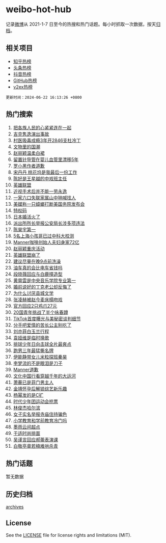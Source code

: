 # weibo-hot-hub

记录[微博](https://www.weibo.com)从 2021-1-7 日至今的热搜和热门话题。每小时抓取一次数据，按天[归档](archives)。

## 相关项目

- [知乎热榜](https://github.com/lonnyzhang423/zhihu-hot-hub)
- [头条热榜](https://github.com/lonnyzhang423/toutiao-hot-hub)
- [抖音热榜](https://github.com/lonnyzhang423/douyin-hot-hub)
- [GitHub热榜](https://github.com/lonnyzhang423/github-hot-hub)
- [v2ex热榜](https://github.com/lonnyzhang423/v2ex-hot-hub)


`更新时间：2024-06-22 16:13:26 +0800`

## 热门搜索

1. [把各族人民的心紧紧连在一起](https://m.weibo.cn/search?containerid=100103type%3D1%26t%3D10%26q%3D%23%E6%8A%8A%E5%90%84%E6%97%8F%E4%BA%BA%E6%B0%91%E7%9A%84%E5%BF%83%E7%B4%A7%E7%B4%A7%E8%BF%9E%E5%9C%A8%E4%B8%80%E8%B5%B7%23&stream_entry_id=51&isnewpage=1&extparam=seat%3D1%26filter_type%3Drealtimehot%26stream_entry_id%3D51%26pos%3D0%26c_type%3D51%26q%3D%2523%25E6%258A%258A%25E5%2590%2584%25E6%2597%258F%25E4%25BA%25BA%25E6%25B0%2591%25E7%259A%2584%25E5%25BF%2583%25E7%25B4%25A7%25E7%25B4%25A7%25E8%25BF%259E%25E5%259C%25A8%25E4%25B8%2580%25E8%25B5%25B7%2523%26cate%3D10103%26dgr%3D0%26display_time%3D1719044004%26pre_seqid%3D17190440049520944249)
1. [吉克隽逸演出事故](https://m.weibo.cn/search?containerid=100103type%3D1%26t%3D10%26q%3D%23%E5%90%89%E5%85%8B%E9%9A%BD%E9%80%B8%E6%BC%94%E5%87%BA%E4%BA%8B%E6%95%85%23&stream_entry_id=31&isnewpage=1&extparam=seat%3D1%26lcate%3D5001%26stream_entry_id%3D31%26q%3D%2523%25E5%2590%2589%25E5%2585%258B%25E9%259A%25BD%25E9%2580%25B8%25E6%25BC%2594%25E5%2587%25BA%25E4%25BA%258B%25E6%2595%2585%2523%26realpos%3D1%26band_rank%3D1%26filter_type%3Drealtimehot%26pos%3D0%26c_type%3D31%26flag%3D2%26cate%3D5001%26dgr%3D0%26display_time%3D1719044004%26pre_seqid%3D17190440049520944249)
1. [村医吸毒成瘾3年开2846支杜冷丁](https://m.weibo.cn/search?containerid=100103type%3D1%26t%3D10%26q%3D%23%E6%9D%91%E5%8C%BB%E5%90%B8%E6%AF%92%E6%88%90%E7%98%BE3%E5%B9%B4%E5%BC%802846%E6%94%AF%E6%9D%9C%E5%86%B7%E4%B8%81%23&stream_entry_id=31&isnewpage=1&extparam=seat%3D1%26lcate%3D5001%26stream_entry_id%3D31%26q%3D%2523%25E6%259D%2591%25E5%258C%25BB%25E5%2590%25B8%25E6%25AF%2592%25E6%2588%2590%25E7%2598%25BE3%25E5%25B9%25B4%25E5%25BC%25802846%25E6%2594%25AF%25E6%259D%259C%25E5%2586%25B7%25E4%25B8%2581%2523%26realpos%3D2%26band_rank%3D2%26filter_type%3Drealtimehot%26pos%3D1%26c_type%3D31%26flag%3D2%26cate%3D5001%26dgr%3D0%26display_time%3D1719044004%26pre_seqid%3D17190440049520944249)
1. [文物里的国潮](https://m.weibo.cn/search?containerid=100103type%3D1%26t%3D10%26q%3D%23%E6%96%87%E7%89%A9%E9%87%8C%E7%9A%84%E5%9B%BD%E6%BD%AE%23&stream_entry_id=31&isnewpage=1&extparam=seat%3D1%26lcate%3D5001%26stream_entry_id%3D31%26q%3D%2523%25E6%2596%2587%25E7%2589%25A9%25E9%2587%258C%25E7%259A%2584%25E5%259B%25BD%25E6%25BD%25AE%2523%26realpos%3D3%26band_rank%3D3%26filter_type%3Drealtimehot%26pos%3D2%26c_type%3D31%26flag%3D1%26cate%3D5001%26dgr%3D0%26display_time%3D1719044004%26pre_seqid%3D17190440049520944249)
1. [赵丽颖温柔白裙](https://m.weibo.cn/search?containerid=100103type%3D1%26t%3D10%26q%3D%23%E8%B5%B5%E4%B8%BD%E9%A2%96%E6%B8%A9%E6%9F%94%E7%99%BD%E8%A3%99%23&stream_entry_id=31&isnewpage=1&extparam=seat%3D1%26lcate%3D5001%26stream_entry_id%3D31%26q%3D%2523%25E8%25B5%25B5%25E4%25B8%25BD%25E9%25A2%2596%25E6%25B8%25A9%25E6%259F%2594%25E7%2599%25BD%25E8%25A3%2599%2523%26realpos%3D4%26band_rank%3D4%26filter_type%3Drealtimehot%26pos%3D3%26c_type%3D31%26flag%3D1%26cate%3D5001%26dgr%3D0%26display_time%3D1719044004%26pre_seqid%3D17190440049520944249)
1. [留置针导管在婴儿血管里漂移5年](https://m.weibo.cn/search?containerid=100103type%3D1%26t%3D10%26q%3D%23%E7%95%99%E7%BD%AE%E9%92%88%E5%AF%BC%E7%AE%A1%E5%9C%A8%E5%A9%B4%E5%84%BF%E8%A1%80%E7%AE%A1%E9%87%8C%E6%BC%82%E7%A7%BB5%E5%B9%B4%23&stream_entry_id=31&isnewpage=1&extparam=seat%3D1%26lcate%3D5001%26stream_entry_id%3D31%26q%3D%2523%25E7%2595%2599%25E7%25BD%25AE%25E9%2592%2588%25E5%25AF%25BC%25E7%25AE%25A1%25E5%259C%25A8%25E5%25A9%25B4%25E5%2584%25BF%25E8%25A1%2580%25E7%25AE%25A1%25E9%2587%258C%25E6%25BC%2582%25E7%25A7%25BB5%25E5%25B9%25B4%2523%26realpos%3D5%26band_rank%3D5%26filter_type%3Drealtimehot%26pos%3D4%26c_type%3D31%26flag%3D2%26cate%3D5001%26dgr%3D0%26display_time%3D1719044004%26pre_seqid%3D17190440049520944249)
1. [罗小黑作者道歉](https://m.weibo.cn/search?containerid=100103type%3D1%26t%3D10%26q%3D%23%E7%BD%97%E5%B0%8F%E9%BB%91%E4%BD%9C%E8%80%85%E9%81%93%E6%AD%89%23&stream_entry_id=31&isnewpage=1&extparam=seat%3D1%26lcate%3D5001%26stream_entry_id%3D31%26q%3D%2523%25E7%25BD%2597%25E5%25B0%258F%25E9%25BB%2591%25E4%25BD%259C%25E8%2580%2585%25E9%2581%2593%25E6%25AD%2589%2523%26realpos%3D6%26band_rank%3D6%26filter_type%3Drealtimehot%26pos%3D5%26c_type%3D31%26flag%3D0%26cate%3D5001%26dgr%3D0%26display_time%3D1719044004%26pre_seqid%3D17190440049520944249)
1. [宋丹丹 桃花坞是我最后一份工作](https://m.weibo.cn/search?containerid=100103type%3D1%26t%3D10%26q%3D%E5%AE%8B%E4%B8%B9%E4%B8%B9+%E6%A1%83%E8%8A%B1%E5%9D%9E%E6%98%AF%E6%88%91%E6%9C%80%E5%90%8E%E4%B8%80%E4%BB%BD%E5%B7%A5%E4%BD%9C&stream_entry_id=31&isnewpage=1&extparam=seat%3D1%26lcate%3D5001%26stream_entry_id%3D31%26q%3D%25E5%25AE%258B%25E4%25B8%25B9%25E4%25B8%25B9%2520%25E6%25A1%2583%25E8%258A%25B1%25E5%259D%259E%25E6%2598%25AF%25E6%2588%2591%25E6%259C%2580%25E5%2590%258E%25E4%25B8%2580%25E4%25BB%25BD%25E5%25B7%25A5%25E4%25BD%259C%26realpos%3D7%26band_rank%3D7%26filter_type%3Drealtimehot%26pos%3D6%26c_type%3D31%26flag%3D1%26cate%3D5001%26dgr%3D0%26display_time%3D1719044004%26pre_seqid%3D17190440049520944249)
1. [陈好是王星越的中戏班主任](https://m.weibo.cn/search?containerid=100103type%3D1%26t%3D10%26q%3D%23%E9%99%88%E5%A5%BD%E6%98%AF%E7%8E%8B%E6%98%9F%E8%B6%8A%E7%9A%84%E4%B8%AD%E6%88%8F%E7%8F%AD%E4%B8%BB%E4%BB%BB%23&stream_entry_id=31&isnewpage=1&extparam=seat%3D1%26lcate%3D5001%26stream_entry_id%3D31%26q%3D%2523%25E9%2599%2588%25E5%25A5%25BD%25E6%2598%25AF%25E7%258E%258B%25E6%2598%259F%25E8%25B6%258A%25E7%259A%2584%25E4%25B8%25AD%25E6%2588%258F%25E7%258F%25AD%25E4%25B8%25BB%25E4%25BB%25BB%2523%26realpos%3D8%26band_rank%3D8%26filter_type%3Drealtimehot%26pos%3D7%26c_type%3D31%26flag%3D1%26cate%3D5001%26dgr%3D0%26display_time%3D1719044004%26pre_seqid%3D17190440049520944249)
1. [英雄联盟](https://m.weibo.cn/search?containerid=100103type%3D1%26t%3D10%26q%3D%E8%8B%B1%E9%9B%84%E8%81%94%E7%9B%9F&stream_entry_id=31&isnewpage=1&extparam=seat%3D1%26lcate%3D5001%26stream_entry_id%3D31%26q%3D%25E8%258B%25B1%25E9%259B%2584%25E8%2581%2594%25E7%259B%259F%26realpos%3D9%26band_rank%3D9%26filter_type%3Drealtimehot%26pos%3D8%26c_type%3D31%26flag%3D1%26cate%3D5001%26dgr%3D0%26display_time%3D1719044004%26pre_seqid%3D17190440049520944249)
1. [近视手术后并不能一劳永逸](https://m.weibo.cn/search?containerid=100103type%3D1%26t%3D10%26q%3D%23%E8%BF%91%E8%A7%86%E6%89%8B%E6%9C%AF%E5%90%8E%E5%B9%B6%E4%B8%8D%E8%83%BD%E4%B8%80%E5%8A%B3%E6%B0%B8%E9%80%B8%23&stream_entry_id=31&isnewpage=1&extparam=seat%3D1%26lcate%3D5001%26stream_entry_id%3D31%26q%3D%2523%25E8%25BF%2591%25E8%25A7%2586%25E6%2589%258B%25E6%259C%25AF%25E5%2590%258E%25E5%25B9%25B6%25E4%25B8%258D%25E8%2583%25BD%25E4%25B8%2580%25E5%258A%25B3%25E6%25B0%25B8%25E9%2580%25B8%2523%26realpos%3D10%26band_rank%3D10%26filter_type%3Drealtimehot%26pos%3D9%26c_type%3D31%26flag%3D1%26cate%3D5001%26dgr%3D0%26display_time%3D1719044004%26pre_seqid%3D17190440049520944249)
1. [一家六口失联家属山中呐喊找人](https://m.weibo.cn/search?containerid=100103type%3D1%26t%3D10%26q%3D%23%E4%B8%80%E5%AE%B6%E5%85%AD%E5%8F%A3%E5%A4%B1%E8%81%94%E5%AE%B6%E5%B1%9E%E5%B1%B1%E4%B8%AD%E5%91%90%E5%96%8A%E6%89%BE%E4%BA%BA%23&stream_entry_id=31&isnewpage=1&extparam=seat%3D1%26lcate%3D5001%26stream_entry_id%3D31%26q%3D%2523%25E4%25B8%2580%25E5%25AE%25B6%25E5%2585%25AD%25E5%258F%25A3%25E5%25A4%25B1%25E8%2581%2594%25E5%25AE%25B6%25E5%25B1%259E%25E5%25B1%25B1%25E4%25B8%25AD%25E5%2591%2590%25E5%2596%258A%25E6%2589%25BE%25E4%25BA%25BA%2523%26realpos%3D11%26band_rank%3D11%26filter_type%3Drealtimehot%26pos%3D10%26c_type%3D31%26flag%3D1%26cate%3D5001%26dgr%3D0%26display_time%3D1719044004%26pre_seqid%3D17190440049520944249)
1. [美媒称一只蟑螂打断美国务院发布会](https://m.weibo.cn/search?containerid=100103type%3D1%26t%3D10%26q%3D%23%E7%BE%8E%E5%AA%92%E7%A7%B0%E4%B8%80%E5%8F%AA%E8%9F%91%E8%9E%82%E6%89%93%E6%96%AD%E7%BE%8E%E5%9B%BD%E5%8A%A1%E9%99%A2%E5%8F%91%E5%B8%83%E4%BC%9A%23&stream_entry_id=31&isnewpage=1&extparam=seat%3D1%26lcate%3D5001%26stream_entry_id%3D31%26q%3D%2523%25E7%25BE%258E%25E5%25AA%2592%25E7%25A7%25B0%25E4%25B8%2580%25E5%258F%25AA%25E8%259F%2591%25E8%259E%2582%25E6%2589%2593%25E6%2596%25AD%25E7%25BE%258E%25E5%259B%25BD%25E5%258A%25A1%25E9%2599%25A2%25E5%258F%2591%25E5%25B8%2583%25E4%25BC%259A%2523%26realpos%3D12%26band_rank%3D12%26filter_type%3Drealtimehot%26pos%3D11%26c_type%3D31%26flag%3D0%26cate%3D5001%26dgr%3D0%26display_time%3D1719044004%26pre_seqid%3D17190440049520944249)
1. [特权码](https://m.weibo.cn/search?containerid=100103type%3D1%26t%3D10%26q%3D%E7%89%B9%E6%9D%83%E7%A0%81&stream_entry_id=31&isnewpage=1&extparam=seat%3D1%26lcate%3D5001%26stream_entry_id%3D31%26q%3D%25E7%2589%25B9%25E6%259D%2583%25E7%25A0%2581%26realpos%3D13%26band_rank%3D13%26filter_type%3Drealtimehot%26pos%3D12%26c_type%3D31%26flag%3D0%26cate%3D5001%26dgr%3D0%26display_time%3D1719044004%26pre_seqid%3D17190440049520944249)
1. [日本婚活火了](https://m.weibo.cn/search?containerid=100103type%3D1%26t%3D10%26q%3D%23%E6%97%A5%E6%9C%AC%E5%A9%9A%E6%B4%BB%E7%81%AB%E4%BA%86%23&stream_entry_id=31&isnewpage=1&extparam=seat%3D1%26lcate%3D5001%26stream_entry_id%3D31%26q%3D%2523%25E6%2597%25A5%25E6%259C%25AC%25E5%25A9%259A%25E6%25B4%25BB%25E7%2581%25AB%25E4%25BA%2586%2523%26realpos%3D14%26band_rank%3D14%26filter_type%3Drealtimehot%26pos%3D13%26c_type%3D31%26flag%3D2%26cate%3D5001%26dgr%3D0%26display_time%3D1719044004%26pre_seqid%3D17190440049520944249)
1. [派出所所长举报公安局长涉多项违法](https://m.weibo.cn/search?containerid=100103type%3D1%26t%3D10%26q%3D%23%E6%B4%BE%E5%87%BA%E6%89%80%E6%89%80%E9%95%BF%E4%B8%BE%E6%8A%A5%E5%85%AC%E5%AE%89%E5%B1%80%E9%95%BF%E6%B6%89%E5%A4%9A%E9%A1%B9%E8%BF%9D%E6%B3%95%23&stream_entry_id=31&isnewpage=1&extparam=seat%3D1%26lcate%3D5001%26stream_entry_id%3D31%26q%3D%2523%25E6%25B4%25BE%25E5%2587%25BA%25E6%2589%2580%25E6%2589%2580%25E9%2595%25BF%25E4%25B8%25BE%25E6%258A%25A5%25E5%2585%25AC%25E5%25AE%2589%25E5%25B1%2580%25E9%2595%25BF%25E6%25B6%2589%25E5%25A4%259A%25E9%25A1%25B9%25E8%25BF%259D%25E6%25B3%2595%2523%26realpos%3D15%26band_rank%3D15%26filter_type%3Drealtimehot%26pos%3D14%26c_type%3D31%26flag%3D1%26cate%3D5001%26dgr%3D0%26display_time%3D1719044004%26pre_seqid%3D17190440049520944249)
1. [陈昊宇第一](https://m.weibo.cn/search?containerid=100103type%3D1%26t%3D10%26q%3D%E9%99%88%E6%98%8A%E5%AE%87%E7%AC%AC%E4%B8%80&stream_entry_id=31&isnewpage=1&extparam=seat%3D1%26lcate%3D5001%26stream_entry_id%3D31%26q%3D%25E9%2599%2588%25E6%2598%258A%25E5%25AE%2587%25E7%25AC%25AC%25E4%25B8%2580%26realpos%3D16%26band_rank%3D16%26filter_type%3Drealtimehot%26pos%3D15%26c_type%3D31%26flag%3D0%26cate%3D5001%26dgr%3D0%26display_time%3D1719044004%26pre_seqid%3D17190440049520944249)
1. [5名上海小孩哥已过中科大校测](https://m.weibo.cn/search?containerid=100103type%3D1%26t%3D10%26q%3D%235%E5%90%8D%E4%B8%8A%E6%B5%B7%E5%B0%8F%E5%AD%A9%E5%93%A5%E5%B7%B2%E8%BF%87%E4%B8%AD%E7%A7%91%E5%A4%A7%E6%A0%A1%E6%B5%8B%23&stream_entry_id=31&isnewpage=1&extparam=seat%3D1%26lcate%3D5001%26stream_entry_id%3D31%26q%3D%25235%25E5%2590%258D%25E4%25B8%258A%25E6%25B5%25B7%25E5%25B0%258F%25E5%25AD%25A9%25E5%2593%25A5%25E5%25B7%25B2%25E8%25BF%2587%25E4%25B8%25AD%25E7%25A7%2591%25E5%25A4%25A7%25E6%25A0%25A1%25E6%25B5%258B%2523%26realpos%3D17%26band_rank%3D17%26filter_type%3Drealtimehot%26pos%3D16%26c_type%3D31%26flag%3D0%26cate%3D5001%26dgr%3D0%26display_time%3D1719044004%26pre_seqid%3D17190440049520944249)
1. [Manner咖啡创始人夫妇身家72亿](https://m.weibo.cn/search?containerid=100103type%3D1%26t%3D10%26q%3D%23Manner%E5%92%96%E5%95%A1%E5%88%9B%E5%A7%8B%E4%BA%BA%E5%A4%AB%E5%A6%87%E8%BA%AB%E5%AE%B672%E4%BA%BF%23&stream_entry_id=31&isnewpage=1&extparam=seat%3D1%26lcate%3D5001%26stream_entry_id%3D31%26q%3D%2523Manner%25E5%2592%2596%25E5%2595%25A1%25E5%2588%259B%25E5%25A7%258B%25E4%25BA%25BA%25E5%25A4%25AB%25E5%25A6%2587%25E8%25BA%25AB%25E5%25AE%25B672%25E4%25BA%25BF%2523%26realpos%3D18%26band_rank%3D18%26filter_type%3Drealtimehot%26pos%3D17%26c_type%3D31%26flag%3D0%26cate%3D5001%26dgr%3D0%26display_time%3D1719044004%26pre_seqid%3D17190440049520944249)
1. [赵丽颖重庆活动](https://m.weibo.cn/search?containerid=100103type%3D1%26t%3D10%26q%3D%E8%B5%B5%E4%B8%BD%E9%A2%96%E9%87%8D%E5%BA%86%E6%B4%BB%E5%8A%A8&stream_entry_id=31&isnewpage=1&extparam=seat%3D1%26lcate%3D5001%26stream_entry_id%3D31%26q%3D%25E8%25B5%25B5%25E4%25B8%25BD%25E9%25A2%2596%25E9%2587%258D%25E5%25BA%2586%25E6%25B4%25BB%25E5%258A%25A8%26realpos%3D19%26band_rank%3D19%26filter_type%3Drealtimehot%26pos%3D18%26c_type%3D31%26flag%3D1%26cate%3D5001%26dgr%3D0%26display_time%3D1719044004%26pre_seqid%3D17190440049520944249)
1. [英雄联盟崩了](https://m.weibo.cn/search?containerid=100103type%3D1%26t%3D10%26q%3D%E8%8B%B1%E9%9B%84%E8%81%94%E7%9B%9F%E5%B4%A9%E4%BA%86&stream_entry_id=31&isnewpage=1&extparam=seat%3D1%26lcate%3D5001%26stream_entry_id%3D31%26q%3D%25E8%258B%25B1%25E9%259B%2584%25E8%2581%2594%25E7%259B%259F%25E5%25B4%25A9%25E4%25BA%2586%26realpos%3D20%26band_rank%3D20%26filter_type%3Drealtimehot%26pos%3D19%26c_type%3D31%26flag%3D1%26cate%3D5001%26dgr%3D0%26display_time%3D1719044004%26pre_seqid%3D17190440049520944249)
1. [建议尽量在晚9点前洗澡](https://m.weibo.cn/search?containerid=100103type%3D1%26t%3D10%26q%3D%23%E5%BB%BA%E8%AE%AE%E5%B0%BD%E9%87%8F%E5%9C%A8%E6%99%9A9%E7%82%B9%E5%89%8D%E6%B4%97%E6%BE%A1%23&stream_entry_id=31&isnewpage=1&extparam=seat%3D1%26lcate%3D5001%26stream_entry_id%3D31%26q%3D%2523%25E5%25BB%25BA%25E8%25AE%25AE%25E5%25B0%25BD%25E9%2587%258F%25E5%259C%25A8%25E6%2599%259A9%25E7%2582%25B9%25E5%2589%258D%25E6%25B4%2597%25E6%25BE%25A1%2523%26realpos%3D21%26band_rank%3D21%26filter_type%3Drealtimehot%26pos%3D20%26c_type%3D31%26flag%3D1%26cate%3D5001%26dgr%3D0%26display_time%3D1719044004%26pre_seqid%3D17190440049520944249)
1. [油车真的会比电车省钱吗](https://m.weibo.cn/search?containerid=100103type%3D1%26t%3D10%26q%3D%23%E6%B2%B9%E8%BD%A6%E7%9C%9F%E7%9A%84%E4%BC%9A%E6%AF%94%E7%94%B5%E8%BD%A6%E7%9C%81%E9%92%B1%E5%90%97%23&stream_entry_id=31&isnewpage=1&extparam=seat%3D1%26lcate%3D5001%26stream_entry_id%3D31%26q%3D%2523%25E6%25B2%25B9%25E8%25BD%25A6%25E7%259C%259F%25E7%259A%2584%25E4%25BC%259A%25E6%25AF%2594%25E7%2594%25B5%25E8%25BD%25A6%25E7%259C%2581%25E9%2592%25B1%25E5%2590%2597%2523%26realpos%3D22%26band_rank%3D22%26filter_type%3Drealtimehot%26pos%3D21%26c_type%3D31%26flag%3D0%26cate%3D5001%26dgr%3D0%26display_time%3D1719044004%26pre_seqid%3D17190440049520944249)
1. [段晓薇回应与白鹿撞造型](https://m.weibo.cn/search?containerid=100103type%3D1%26t%3D10%26q%3D%23%E6%AE%B5%E6%99%93%E8%96%87%E5%9B%9E%E5%BA%94%E4%B8%8E%E7%99%BD%E9%B9%BF%E6%92%9E%E9%80%A0%E5%9E%8B%23&stream_entry_id=31&isnewpage=1&extparam=seat%3D1%26lcate%3D5001%26stream_entry_id%3D31%26q%3D%2523%25E6%25AE%25B5%25E6%2599%2593%25E8%2596%2587%25E5%259B%259E%25E5%25BA%2594%25E4%25B8%258E%25E7%2599%25BD%25E9%25B9%25BF%25E6%2592%259E%25E9%2580%25A0%25E5%259E%258B%2523%26realpos%3D23%26band_rank%3D23%26filter_type%3Drealtimehot%26pos%3D22%26c_type%3D31%26flag%3D0%26cate%3D5001%26dgr%3D0%26display_time%3D1719044004%26pre_seqid%3D17190440049520944249)
1. [黄霄雲是中央音乐学院专业第一](https://m.weibo.cn/search?containerid=100103type%3D1%26t%3D10%26q%3D%23%E9%BB%84%E9%9C%84%E9%9B%B2%E6%98%AF%E4%B8%AD%E5%A4%AE%E9%9F%B3%E4%B9%90%E5%AD%A6%E9%99%A2%E4%B8%93%E4%B8%9A%E7%AC%AC%E4%B8%80%23&stream_entry_id=31&isnewpage=1&extparam=seat%3D1%26lcate%3D5001%26stream_entry_id%3D31%26q%3D%2523%25E9%25BB%2584%25E9%259C%2584%25E9%259B%25B2%25E6%2598%25AF%25E4%25B8%25AD%25E5%25A4%25AE%25E9%259F%25B3%25E4%25B9%2590%25E5%25AD%25A6%25E9%2599%25A2%25E4%25B8%2593%25E4%25B8%259A%25E7%25AC%25AC%25E4%25B8%2580%2523%26realpos%3D24%26band_rank%3D24%26filter_type%3Drealtimehot%26pos%3D23%26c_type%3D31%26flag%3D1%26cate%3D5001%26dgr%3D0%26display_time%3D1719044004%26pre_seqid%3D17190440049520944249)
1. [婚前说好的丁克老公却反悔了](https://m.weibo.cn/search?containerid=100103type%3D1%26t%3D10%26q%3D%23%E5%A9%9A%E5%89%8D%E8%AF%B4%E5%A5%BD%E7%9A%84%E4%B8%81%E5%85%8B%E8%80%81%E5%85%AC%E5%8D%B4%E5%8F%8D%E6%82%94%E4%BA%86%23&stream_entry_id=31&isnewpage=1&extparam=seat%3D1%26lcate%3D5001%26stream_entry_id%3D31%26q%3D%2523%25E5%25A9%259A%25E5%2589%258D%25E8%25AF%25B4%25E5%25A5%25BD%25E7%259A%2584%25E4%25B8%2581%25E5%2585%258B%25E8%2580%2581%25E5%2585%25AC%25E5%258D%25B4%25E5%258F%258D%25E6%2582%2594%25E4%25BA%2586%2523%26realpos%3D25%26band_rank%3D25%26filter_type%3Drealtimehot%26pos%3D24%26c_type%3D31%26flag%3D0%26cate%3D5001%26dgr%3D0%26display_time%3D1719044004%26pre_seqid%3D17190440049520944249)
1. [为什么讨厌县城文学](https://m.weibo.cn/search?containerid=100103type%3D1%26t%3D10%26q%3D%23%E4%B8%BA%E4%BB%80%E4%B9%88%E8%AE%A8%E5%8E%8C%E5%8E%BF%E5%9F%8E%E6%96%87%E5%AD%A6%23&stream_entry_id=31&isnewpage=1&extparam=seat%3D1%26lcate%3D5001%26stream_entry_id%3D31%26q%3D%2523%25E4%25B8%25BA%25E4%25BB%2580%25E4%25B9%2588%25E8%25AE%25A8%25E5%258E%258C%25E5%258E%25BF%25E5%259F%258E%25E6%2596%2587%25E5%25AD%25A6%2523%26realpos%3D26%26band_rank%3D26%26filter_type%3Drealtimehot%26pos%3D25%26c_type%3D31%26flag%3D1%26cate%3D5001%26dgr%3D0%26display_time%3D1719044004%26pre_seqid%3D17190440049520944249)
1. [张凌赫被赵今麦床榻吻戏](https://m.weibo.cn/search?containerid=100103type%3D1%26t%3D10%26q%3D%23%E5%BC%A0%E5%87%8C%E8%B5%AB%E8%A2%AB%E8%B5%B5%E4%BB%8A%E9%BA%A6%E5%BA%8A%E6%A6%BB%E5%90%BB%E6%88%8F%23&stream_entry_id=31&isnewpage=1&extparam=seat%3D1%26lcate%3D5001%26stream_entry_id%3D31%26q%3D%2523%25E5%25BC%25A0%25E5%2587%258C%25E8%25B5%25AB%25E8%25A2%25AB%25E8%25B5%25B5%25E4%25BB%258A%25E9%25BA%25A6%25E5%25BA%258A%25E6%25A6%25BB%25E5%2590%25BB%25E6%2588%258F%2523%26realpos%3D27%26band_rank%3D27%26filter_type%3Drealtimehot%26pos%3D26%26c_type%3D31%26flag%3D0%26cate%3D5001%26dgr%3D0%26display_time%3D1719044004%26pre_seqid%3D17190440049520944249)
1. [官方回应2只鸡爪27元](https://m.weibo.cn/search?containerid=100103type%3D1%26t%3D10%26q%3D%23%E5%AE%98%E6%96%B9%E5%9B%9E%E5%BA%942%E5%8F%AA%E9%B8%A1%E7%88%AA27%E5%85%83%23&stream_entry_id=31&isnewpage=1&extparam=seat%3D1%26lcate%3D5001%26stream_entry_id%3D31%26q%3D%2523%25E5%25AE%2598%25E6%2596%25B9%25E5%259B%259E%25E5%25BA%25942%25E5%258F%25AA%25E9%25B8%25A1%25E7%2588%25AA27%25E5%2585%2583%2523%26realpos%3D28%26band_rank%3D28%26filter_type%3Drealtimehot%26pos%3D27%26c_type%3D31%26flag%3D0%26cate%3D5001%26dgr%3D0%26display_time%3D1719044004%26pre_seqid%3D17190440049520944249)
1. [20国青年挑战了半个咏春蹲](https://m.weibo.cn/search?containerid=100103type%3D1%26t%3D10%26q%3D%2320%E5%9B%BD%E9%9D%92%E5%B9%B4%E6%8C%91%E6%88%98%E4%BA%86%E5%8D%8A%E4%B8%AA%E5%92%8F%E6%98%A5%E8%B9%B2%23&stream_entry_id=31&isnewpage=1&extparam=seat%3D1%26lcate%3D5001%26stream_entry_id%3D31%26q%3D%252320%25E5%259B%25BD%25E9%259D%2592%25E5%25B9%25B4%25E6%258C%2591%25E6%2588%2598%25E4%25BA%2586%25E5%258D%258A%25E4%25B8%25AA%25E5%2592%258F%25E6%2598%25A5%25E8%25B9%25B2%2523%26realpos%3D29%26band_rank%3D29%26filter_type%3Drealtimehot%26pos%3D28%26c_type%3D31%26flag%3D32768%26cate%3D5001%26dgr%3D0%26display_time%3D1719044004%26pre_seqid%3D17190440049520944249)
1. [TikTok首度曝光与美秘密谈判细节](https://m.weibo.cn/search?containerid=100103type%3D1%26t%3D10%26q%3D%23TikTok%E9%A6%96%E5%BA%A6%E6%9B%9D%E5%85%89%E4%B8%8E%E7%BE%8E%E7%A7%98%E5%AF%86%E8%B0%88%E5%88%A4%E7%BB%86%E8%8A%82%23&stream_entry_id=31&isnewpage=1&extparam=seat%3D1%26lcate%3D5001%26stream_entry_id%3D31%26q%3D%2523TikTok%25E9%25A6%2596%25E5%25BA%25A6%25E6%259B%259D%25E5%2585%2589%25E4%25B8%258E%25E7%25BE%258E%25E7%25A7%2598%25E5%25AF%2586%25E8%25B0%2588%25E5%2588%25A4%25E7%25BB%2586%25E8%258A%2582%2523%26realpos%3D30%26band_rank%3D30%26filter_type%3Drealtimehot%26pos%3D29%26c_type%3D31%26flag%3D0%26cate%3D5001%26dgr%3D0%26display_time%3D1719044004%26pre_seqid%3D17190440049520944249)
1. [分手吧爱情的苦长公主别吃了](https://m.weibo.cn/search?containerid=100103type%3D1%26t%3D10%26q%3D%23%E5%88%86%E6%89%8B%E5%90%A7%E7%88%B1%E6%83%85%E7%9A%84%E8%8B%A6%E9%95%BF%E5%85%AC%E4%B8%BB%E5%88%AB%E5%90%83%E4%BA%86%23&stream_entry_id=31&isnewpage=1&extparam=seat%3D1%26lcate%3D5001%26stream_entry_id%3D31%26q%3D%2523%25E5%2588%2586%25E6%2589%258B%25E5%2590%25A7%25E7%2588%25B1%25E6%2583%2585%25E7%259A%2584%25E8%258B%25A6%25E9%2595%25BF%25E5%2585%25AC%25E4%25B8%25BB%25E5%2588%25AB%25E5%2590%2583%25E4%25BA%2586%2523%26realpos%3D31%26band_rank%3D31%26filter_type%3Drealtimehot%26pos%3D30%26c_type%3D31%26flag%3D0%26cate%3D5001%26dgr%3D0%26display_time%3D1719044004%26pre_seqid%3D17190440049520944249)
1. [刘亦菲白玉兰行程](https://m.weibo.cn/search?containerid=100103type%3D1%26t%3D10%26q%3D%23%E5%88%98%E4%BA%A6%E8%8F%B2%E7%99%BD%E7%8E%89%E5%85%B0%E8%A1%8C%E7%A8%8B%23&stream_entry_id=31&isnewpage=1&extparam=seat%3D1%26lcate%3D5001%26stream_entry_id%3D31%26q%3D%2523%25E5%2588%2598%25E4%25BA%25A6%25E8%258F%25B2%25E7%2599%25BD%25E7%258E%2589%25E5%2585%25B0%25E8%25A1%258C%25E7%25A8%258B%2523%26realpos%3D32%26band_rank%3D32%26filter_type%3Drealtimehot%26pos%3D31%26c_type%3D31%26flag%3D1%26cate%3D5001%26dgr%3D0%26display_time%3D1719044004%26pre_seqid%3D17190440049520944249)
1. [袁娅维是临时换歌](https://m.weibo.cn/search?containerid=100103type%3D1%26t%3D10%26q%3D%23%E8%A2%81%E5%A8%85%E7%BB%B4%E6%98%AF%E4%B8%B4%E6%97%B6%E6%8D%A2%E6%AD%8C%23&stream_entry_id=31&isnewpage=1&extparam=seat%3D1%26lcate%3D5001%26stream_entry_id%3D31%26q%3D%2523%25E8%25A2%2581%25E5%25A8%2585%25E7%25BB%25B4%25E6%2598%25AF%25E4%25B8%25B4%25E6%2597%25B6%25E6%258D%25A2%25E6%25AD%258C%2523%26realpos%3D33%26band_rank%3D33%26filter_type%3Drealtimehot%26pos%3D32%26c_type%3D31%26flag%3D1%26cate%3D5001%26dgr%3D0%26display_time%3D1719044004%26pre_seqid%3D17190440049520944249)
1. [排球少年日向击球全片最爽点](https://m.weibo.cn/search?containerid=100103type%3D1%26t%3D10%26q%3D%23%E6%8E%92%E7%90%83%E5%B0%91%E5%B9%B4%E6%97%A5%E5%90%91%E5%87%BB%E7%90%83%E5%85%A8%E7%89%87%E6%9C%80%E7%88%BD%E7%82%B9%23&stream_entry_id=31&isnewpage=1&extparam=seat%3D1%26lcate%3D5001%26stream_entry_id%3D31%26q%3D%2523%25E6%258E%2592%25E7%2590%2583%25E5%25B0%2591%25E5%25B9%25B4%25E6%2597%25A5%25E5%2590%2591%25E5%2587%25BB%25E7%2590%2583%25E5%2585%25A8%25E7%2589%2587%25E6%259C%2580%25E7%2588%25BD%25E7%2582%25B9%2523%26realpos%3D34%26band_rank%3D34%26filter_type%3Drealtimehot%26pos%3D33%26c_type%3D31%26flag%3D1%26cate%3D5001%26dgr%3D0%26display_time%3D1719044004%26pre_seqid%3D17190440049520944249)
1. [跑男三年最猛撕名牌](https://m.weibo.cn/search?containerid=100103type%3D1%26t%3D10%26q%3D%E8%B7%91%E7%94%B7%E4%B8%89%E5%B9%B4%E6%9C%80%E7%8C%9B%E6%92%95%E5%90%8D%E7%89%8C&stream_entry_id=31&isnewpage=1&extparam=seat%3D1%26lcate%3D5001%26stream_entry_id%3D31%26q%3D%25E8%25B7%2591%25E7%2594%25B7%25E4%25B8%2589%25E5%25B9%25B4%25E6%259C%2580%25E7%258C%259B%25E6%2592%2595%25E5%2590%258D%25E7%2589%258C%26realpos%3D35%26band_rank%3D35%26filter_type%3Drealtimehot%26pos%3D34%26c_type%3D31%26flag%3D0%26cate%3D5001%26dgr%3D0%26display_time%3D1719044004%26pre_seqid%3D17190440049520944249)
1. [伊能静带女儿米粒探班秦昊](https://m.weibo.cn/search?containerid=100103type%3D1%26t%3D10%26q%3D%23%E4%BC%8A%E8%83%BD%E9%9D%99%E5%B8%A6%E5%A5%B3%E5%84%BF%E7%B1%B3%E7%B2%92%E6%8E%A2%E7%8F%AD%E7%A7%A6%E6%98%8A%23&stream_entry_id=31&isnewpage=1&extparam=seat%3D1%26lcate%3D5001%26stream_entry_id%3D31%26q%3D%2523%25E4%25BC%258A%25E8%2583%25BD%25E9%259D%2599%25E5%25B8%25A6%25E5%25A5%25B3%25E5%2584%25BF%25E7%25B1%25B3%25E7%25B2%2592%25E6%258E%25A2%25E7%258F%25AD%25E7%25A7%25A6%25E6%2598%258A%2523%26realpos%3D36%26band_rank%3D36%26filter_type%3Drealtimehot%26pos%3D35%26c_type%3D31%26flag%3D1%26cate%3D5001%26dgr%3D0%26display_time%3D1719044004%26pre_seqid%3D17190440049520944249)
1. [李梦流的不是眼泪是刀子](https://m.weibo.cn/search?containerid=100103type%3D1%26t%3D10%26q%3D%23%E6%9D%8E%E6%A2%A6%E6%B5%81%E7%9A%84%E4%B8%8D%E6%98%AF%E7%9C%BC%E6%B3%AA%E6%98%AF%E5%88%80%E5%AD%90%23&stream_entry_id=31&isnewpage=1&extparam=seat%3D1%26lcate%3D5001%26stream_entry_id%3D31%26q%3D%2523%25E6%259D%258E%25E6%25A2%25A6%25E6%25B5%2581%25E7%259A%2584%25E4%25B8%258D%25E6%2598%25AF%25E7%259C%25BC%25E6%25B3%25AA%25E6%2598%25AF%25E5%2588%2580%25E5%25AD%2590%2523%26realpos%3D37%26band_rank%3D37%26filter_type%3Drealtimehot%26pos%3D36%26c_type%3D31%26flag%3D1%26cate%3D5001%26dgr%3D0%26display_time%3D1719044004%26pre_seqid%3D17190440049520944249)
1. [Manner道歉](https://m.weibo.cn/search?containerid=100103type%3D1%26t%3D10%26q%3D%23Manner%E9%81%93%E6%AD%89%23&stream_entry_id=31&isnewpage=1&extparam=seat%3D1%26lcate%3D5001%26stream_entry_id%3D31%26q%3D%2523Manner%25E9%2581%2593%25E6%25AD%2589%2523%26realpos%3D38%26band_rank%3D38%26filter_type%3Drealtimehot%26pos%3D37%26c_type%3D31%26flag%3D0%26cate%3D5001%26dgr%3D0%26display_time%3D1719044004%26pre_seqid%3D17190440049520944249)
1. [文化中国行看穿越千年的大运河](https://m.weibo.cn/search?containerid=100103type%3D1%26t%3D10%26q%3D%23%E6%96%87%E5%8C%96%E4%B8%AD%E5%9B%BD%E8%A1%8C%E7%9C%8B%E7%A9%BF%E8%B6%8A%E5%8D%83%E5%B9%B4%E7%9A%84%E5%A4%A7%E8%BF%90%E6%B2%B3%23&stream_entry_id=31&isnewpage=1&extparam=seat%3D1%26lcate%3D5001%26stream_entry_id%3D31%26q%3D%2523%25E6%2596%2587%25E5%258C%2596%25E4%25B8%25AD%25E5%259B%25BD%25E8%25A1%258C%25E7%259C%258B%25E7%25A9%25BF%25E8%25B6%258A%25E5%258D%2583%25E5%25B9%25B4%25E7%259A%2584%25E5%25A4%25A7%25E8%25BF%2590%25E6%25B2%25B3%2523%26realpos%3D39%26band_rank%3D39%26filter_type%3Drealtimehot%26pos%3D38%26c_type%3D31%26flag%3D1%26cate%3D5001%26dgr%3D0%26display_time%3D1719044004%26pre_seqid%3D17190440049520944249)
1. [萧蘅已是菲门男主人](https://m.weibo.cn/search?containerid=100103type%3D1%26t%3D10%26q%3D%23%E8%90%A7%E8%98%85%E5%B7%B2%E6%98%AF%E8%8F%B2%E9%97%A8%E7%94%B7%E4%B8%BB%E4%BA%BA%23&stream_entry_id=31&isnewpage=1&extparam=seat%3D1%26lcate%3D5001%26stream_entry_id%3D31%26q%3D%2523%25E8%2590%25A7%25E8%2598%2585%25E5%25B7%25B2%25E6%2598%25AF%25E8%258F%25B2%25E9%2597%25A8%25E7%2594%25B7%25E4%25B8%25BB%25E4%25BA%25BA%2523%26realpos%3D40%26band_rank%3D40%26filter_type%3Drealtimehot%26pos%3D39%26c_type%3D31%26flag%3D1%26cate%3D5001%26dgr%3D0%26display_time%3D1719044004%26pre_seqid%3D17190440049520944249)
1. [金靖怀孕后解锁综艺新乐趣](https://m.weibo.cn/search?containerid=100103type%3D1%26t%3D10%26q%3D%23%E9%87%91%E9%9D%96%E6%80%80%E5%AD%95%E5%90%8E%E8%A7%A3%E9%94%81%E7%BB%BC%E8%89%BA%E6%96%B0%E4%B9%90%E8%B6%A3%23&stream_entry_id=31&isnewpage=1&extparam=seat%3D1%26lcate%3D5001%26stream_entry_id%3D31%26q%3D%2523%25E9%2587%2591%25E9%259D%2596%25E6%2580%2580%25E5%25AD%2595%25E5%2590%258E%25E8%25A7%25A3%25E9%2594%2581%25E7%25BB%25BC%25E8%2589%25BA%25E6%2596%25B0%25E4%25B9%2590%25E8%25B6%25A3%2523%26realpos%3D41%26band_rank%3D41%26filter_type%3Drealtimehot%26pos%3D40%26c_type%3D31%26flag%3D0%26cate%3D5001%26dgr%3D0%26display_time%3D1719044004%26pre_seqid%3D17190440049520944249)
1. [杨幂发的是C扩](https://m.weibo.cn/search?containerid=100103type%3D1%26t%3D10%26q%3D%23%E6%9D%A8%E5%B9%82%E5%8F%91%E7%9A%84%E6%98%AFC%E6%89%A9%23&stream_entry_id=31&isnewpage=1&extparam=seat%3D1%26lcate%3D5001%26stream_entry_id%3D31%26q%3D%2523%25E6%259D%25A8%25E5%25B9%2582%25E5%258F%2591%25E7%259A%2584%25E6%2598%25AFC%25E6%2589%25A9%2523%26realpos%3D42%26band_rank%3D42%26filter_type%3Drealtimehot%26pos%3D41%26c_type%3D31%26flag%3D0%26cate%3D5001%26dgr%3D0%26display_time%3D1719044004%26pre_seqid%3D17190440049520944249)
1. [时代少年团运动会抢票](https://m.weibo.cn/search?containerid=100103type%3D1%26t%3D10%26q%3D%E6%97%B6%E4%BB%A3%E5%B0%91%E5%B9%B4%E5%9B%A2%E8%BF%90%E5%8A%A8%E4%BC%9A%E6%8A%A2%E7%A5%A8&stream_entry_id=31&isnewpage=1&extparam=seat%3D1%26lcate%3D5001%26stream_entry_id%3D31%26q%3D%25E6%2597%25B6%25E4%25BB%25A3%25E5%25B0%2591%25E5%25B9%25B4%25E5%259B%25A2%25E8%25BF%2590%25E5%258A%25A8%25E4%25BC%259A%25E6%258A%25A2%25E7%25A5%25A8%26realpos%3D43%26band_rank%3D43%26filter_type%3Drealtimehot%26pos%3D42%26c_type%3D31%26flag%3D0%26cate%3D5001%26dgr%3D0%26display_time%3D1719044004%26pre_seqid%3D17190440049520944249)
1. [林俊杰哈尔滨](https://m.weibo.cn/search?containerid=100103type%3D1%26t%3D10%26q%3D%E6%9E%97%E4%BF%8A%E6%9D%B0%E5%93%88%E5%B0%94%E6%BB%A8&stream_entry_id=31&isnewpage=1&extparam=seat%3D1%26lcate%3D5001%26stream_entry_id%3D31%26q%3D%25E6%259E%2597%25E4%25BF%258A%25E6%259D%25B0%25E5%2593%2588%25E5%25B0%2594%25E6%25BB%25A8%26realpos%3D44%26band_rank%3D44%26filter_type%3Drealtimehot%26pos%3D43%26c_type%3D31%26flag%3D1%26cate%3D5001%26dgr%3D0%26display_time%3D1719044004%26pre_seqid%3D17190440049520944249)
1. [女子实名举报寺庙住持骗色](https://m.weibo.cn/search?containerid=100103type%3D1%26t%3D10%26q%3D%23%E5%A5%B3%E5%AD%90%E5%AE%9E%E5%90%8D%E4%B8%BE%E6%8A%A5%E5%AF%BA%E5%BA%99%E4%BD%8F%E6%8C%81%E9%AA%97%E8%89%B2%23&stream_entry_id=31&isnewpage=1&extparam=seat%3D1%26lcate%3D5001%26stream_entry_id%3D31%26q%3D%2523%25E5%25A5%25B3%25E5%25AD%2590%25E5%25AE%259E%25E5%2590%258D%25E4%25B8%25BE%25E6%258A%25A5%25E5%25AF%25BA%25E5%25BA%2599%25E4%25BD%258F%25E6%258C%2581%25E9%25AA%2597%25E8%2589%25B2%2523%26realpos%3D45%26band_rank%3D45%26filter_type%3Drealtimehot%26pos%3D44%26c_type%3D31%26flag%3D0%26cate%3D5001%26dgr%3D0%26display_time%3D1719044004%26pre_seqid%3D17190440049520944249)
1. [小学教育和学前教育冷门吗](https://m.weibo.cn/search?containerid=100103type%3D1%26t%3D10%26q%3D%23%E5%B0%8F%E5%AD%A6%E6%95%99%E8%82%B2%E5%92%8C%E5%AD%A6%E5%89%8D%E6%95%99%E8%82%B2%E5%86%B7%E9%97%A8%E5%90%97%23&stream_entry_id=31&isnewpage=1&extparam=seat%3D1%26lcate%3D5001%26stream_entry_id%3D31%26q%3D%2523%25E5%25B0%258F%25E5%25AD%25A6%25E6%2595%2599%25E8%2582%25B2%25E5%2592%258C%25E5%25AD%25A6%25E5%2589%258D%25E6%2595%2599%25E8%2582%25B2%25E5%2586%25B7%25E9%2597%25A8%25E5%2590%2597%2523%26realpos%3D46%26band_rank%3D46%26filter_type%3Drealtimehot%26pos%3D45%26c_type%3D31%26flag%3D1%26cate%3D5001%26dgr%3D0%26display_time%3D1719044004%26pre_seqid%3D17190440049520944249)
1. [墨雨云间超点](https://m.weibo.cn/search?containerid=100103type%3D1%26t%3D10%26q%3D%E5%A2%A8%E9%9B%A8%E4%BA%91%E9%97%B4%E8%B6%85%E7%82%B9&stream_entry_id=31&isnewpage=1&extparam=seat%3D1%26lcate%3D5001%26stream_entry_id%3D31%26q%3D%25E5%25A2%25A8%25E9%259B%25A8%25E4%25BA%2591%25E9%2597%25B4%25E8%25B6%2585%25E7%2582%25B9%26realpos%3D47%26band_rank%3D47%26filter_type%3Drealtimehot%26pos%3D46%26c_type%3D31%26flag%3D0%26cate%3D5001%26dgr%3D0%26display_time%3D1719044004%26pre_seqid%3D17190440049520944249)
1. [于适时尚排面](https://m.weibo.cn/search?containerid=100103type%3D1%26t%3D10%26q%3D%E4%BA%8E%E9%80%82%E6%97%B6%E5%B0%9A%E6%8E%92%E9%9D%A2&stream_entry_id=31&isnewpage=1&extparam=seat%3D1%26lcate%3D5001%26stream_entry_id%3D31%26q%3D%25E4%25BA%258E%25E9%2580%2582%25E6%2597%25B6%25E5%25B0%259A%25E6%258E%2592%25E9%259D%25A2%26realpos%3D48%26band_rank%3D48%26filter_type%3Drealtimehot%26pos%3D47%26c_type%3D31%26flag%3D1%26cate%3D5001%26dgr%3D0%26display_time%3D1719044004%26pre_seqid%3D17190440049520944249)
1. [吴谨言回应郝蕾表演课](https://m.weibo.cn/search?containerid=100103type%3D1%26t%3D10%26q%3D%23%E5%90%B4%E8%B0%A8%E8%A8%80%E5%9B%9E%E5%BA%94%E9%83%9D%E8%95%BE%E8%A1%A8%E6%BC%94%E8%AF%BE%23&stream_entry_id=31&isnewpage=1&extparam=seat%3D1%26lcate%3D5001%26stream_entry_id%3D31%26q%3D%2523%25E5%2590%25B4%25E8%25B0%25A8%25E8%25A8%2580%25E5%259B%259E%25E5%25BA%2594%25E9%2583%259D%25E8%2595%25BE%25E8%25A1%25A8%25E6%25BC%2594%25E8%25AF%25BE%2523%26realpos%3D49%26band_rank%3D49%26filter_type%3Drealtimehot%26pos%3D48%26c_type%3D31%26flag%3D0%26cate%3D5001%26dgr%3D0%26display_time%3D1719044004%26pre_seqid%3D17190440049520944249)
1. [白敬亭章若楠难哄杀青](https://m.weibo.cn/search?containerid=100103type%3D1%26t%3D10%26q%3D%23%E7%99%BD%E6%95%AC%E4%BA%AD%E7%AB%A0%E8%8B%A5%E6%A5%A0%E9%9A%BE%E5%93%84%E6%9D%80%E9%9D%92%23&stream_entry_id=31&isnewpage=1&extparam=seat%3D1%26lcate%3D5001%26stream_entry_id%3D31%26q%3D%2523%25E7%2599%25BD%25E6%2595%25AC%25E4%25BA%25AD%25E7%25AB%25A0%25E8%258B%25A5%25E6%25A5%25A0%25E9%259A%25BE%25E5%2593%2584%25E6%259D%2580%25E9%259D%2592%2523%26realpos%3D50%26band_rank%3D50%26filter_type%3Drealtimehot%26pos%3D49%26c_type%3D31%26flag%3D0%26cate%3D5001%26dgr%3D0%26display_time%3D1719044004%26pre_seqid%3D17190440049520944249)

## 热门话题

暂无数据

## 历史归档

[archives](archives)

## License

See the [LICENSE](LICENSE) file for license rights and limitations (MIT).
